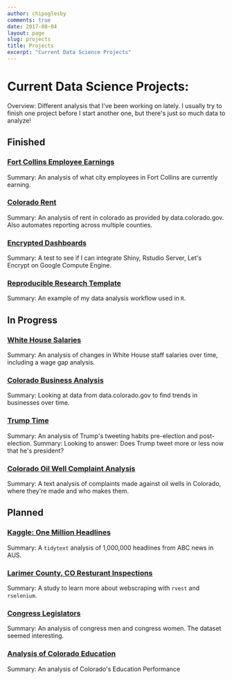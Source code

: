 ```yaml
---
author: chipoglesby
comments: true
date: 2017-08-04
layout: page
slug: projects
title: Projects
excerpt: "Current Data Science Projects"
---
```

# Current Data Science Projects:

Overview: Different analysis that I've been working on lately. I usually try to finish one project
before I start another one, but there's just so much data to analyze!

## Finished
### [Fort Collins Employee Earnings](https://github.com/chipoglesby/fortCollinsEmployeeEarnings)
Summary: An analysis of what city employees in Fort Collins are currently earning.
### [Colorado Rent](https://github.com/chipoglesby/coloradoRent)
Summary: An analysis of rent in colorado as provided by data.colorado.gov. Also automates reporting across multiple counties.
### [Encrypted Dashboards](https://github.com/chipoglesby/encryptedDashboard)
Summary: A test to see if I can integrate Shiny, Rstudio Server, Let's Encrypt on Google Compute Engine.
### [Reproducible Research Template](https://github.com/chipoglesby/reproducibleResearchTemplate)
Summary: An example of my data analysis workflow used in `R`.

## In Progress
### [White House Salaries](https://github.com/chipoglesby/whiteHouseSalaries)
Summary: An analysis of changes in White House staff salaries over time, including a wage gap analysis.
### [Colorado Business Analysis](https://github.com/chipoglesby/coloradoBusinesses)
Summary: Looking at data from data.colorado.gov to find trends in businesses over time.
### [Trump Time](https://github.com/chipoglesby/trumpTime)
Summary: An analysis of Trump's tweeting habits pre-election and post-election. 
Summary: Looking to answer: Does Trump tweet more or less now that he's president?
### [Colorado Oil Well Complaint Analysis](https://github.com/chipoglesby/coloradoOilWellComplaints)
Summary: A text analysis of complaints made against oil wells in Colorado, where they're made and who makes them.

## Planned
### [Kaggle: One Million Headlines](https://github.com/chipoglesby/kaggleOneMillionHeadlines)
Summary: A `tidytext` analysis of 1,000,000 headlines from ABC news in AUS.
### [Larimer County, CO Resturant Inspections](https://github.com/chipoglesby/larimerCountyRestaurantInspections)
Summary: A study to learn more about webscraping with `rvest` and `rselenium`.
### [Congress Legislators](https://github.com/chipoglesby/congressLegislators)
Summary: An analysis of congress men and congress women. The dataset seemed interesting.
### [Analysis of Colorado Education](https://github.com/chipoglesby/ColoradoEducation)
Summary: An analysis of Colorado's Education Performance
